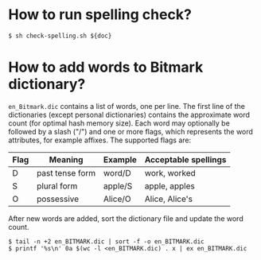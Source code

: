 # How to run spelling check?

`$ sh check-spelling.sh ${doc}`

# How to add words to Bitmark dictionary?

`en_Bitmark.dic` contains a list of words, one per line. The first line of the dictionaries (except personal dictionaries) contains the approximate word count (for optimal hash memory size). Each word may optionally be followed by a slash ("/") and one or more flags, which represents the word attributes, for example affixes. The supported flags are:

| Flag | Meaning         | Example | Acceptable spellings |
|------|-----------------|---------|----------------------|
| D    | past tense form | word/D  | work, worked         |
| S    | plural form     | apple/S | apple, apples        |
| O    | possessive      | Alice/O | Alice, Alice's       |

After new words are added, sort the dictionary file and update the word count.

```shell
$ tail -n +2 en_BITMARK.dic | sort -f -o en_BITMARK.dic
$ printf '%s\n' 0a $(wc -l <en_BITMARK.dic) . x | ex en_BITMARK.dic
```